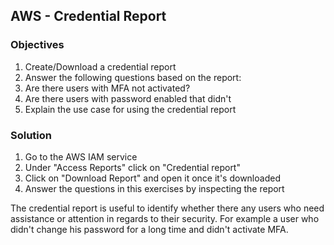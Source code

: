 ## AWS - Credential Report

### Objectives

1. Create/Download a credential report
2. Answer the following questions based on the report:
  1. Are there users with MFA not activated?
  2. Are there users with password enabled that didn't 
3. Explain the use case for using the credential report

### Solution

1. Go to the AWS IAM service
2. Under "Access Reports" click on "Credential report"
3. Click on "Download Report" and open it once it's downloaded
4. Answer the questions in this exercises by inspecting the report

The credential report is useful to identify whether there any users who need assistance or attention in regards to their security. For example a user who didn't change his password for a long time and didn't activate MFA.
